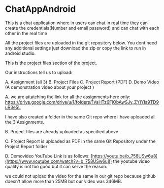 # ChatAppAndroid
This is a chat application where in users can chat in real time they can create the credentials(Number and email password) and can chat with each other in the real time

All the project files are uploaded in the git repository below.
You dont need any additional settings just download the zip or copy the link to run in android studio.

This is the project files section of the project.

Our instructions tell us to upload:
   
A. Assignment (all 3) 
B. Project Files 
C. Project Report (PDF) 
D. Demo Video (A demonstration video about your project ) 

A. we are attatching the link for all the assignments here only:
    https://drive.google.com/drive/u/1/folders/1VaHTz6FjObAwSJv_ZYIYIa9TD9uR3e5L

   I have also created a folder in the same Git repo where i have uploaded all the 3 Assignments.

B. Project files are already uploaded as specified above.

C. Project Report is uploaded as PDF in the same Git Repository under the Project Report folder

D. Demovideo YouTube Link is as follows:
            [https://youtu.be/b_758USw6u8](https://www.youtube.com/watch?v=b_758USw6u8)
            the youtube video quality is not too good but it can serve the reason.

we could not upload the video for the same in our git repo because github doesn't allow more than 25MB but our video was 346MB.
    
